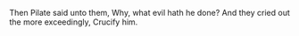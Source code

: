Then Pilate said unto them, Why, what evil hath he done? And they cried out the more exceedingly, Crucify him.
